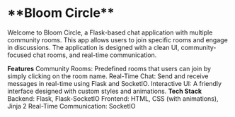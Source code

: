 <h1>**Bloom Circle**</h1>
Welcome to Bloom Circle, a Flask-based chat application with multiple community rooms. This app allows users to join specific rooms and engage in discussions. The application is designed with a clean UI, community-focused chat rooms, and real-time communication.

**Features**
Community Rooms: Predefined rooms that users can join by simply clicking on the room name.
Real-Time Chat: Send and receive messages in real-time using Flask and SocketIO.
Interactive UI: A friendly interface designed with custom styles and animations.
**Tech Stack**
Backend: Flask, Flask-SocketIO
Frontend: HTML, CSS (with animations), Jinja 2
Real-Time Communication: SocketIO
